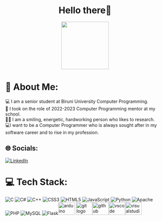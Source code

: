 <h1 align="center">Hello there👋</h1>
<div align="center"> <img height="150" src="https://media3.giphy.com/media/iIqmM5tTjmpOB9mpbn/giphy.gif"  /> </div>
</div>

# 💫 About Me:
💻 I am a senior student at Biruni University Computer Programming.<br>🏫 I took on the role of 2022-2023 Computer Programming mentor at my school.<br>🙋‍♀️ I am a smiling, energetic, hardworking person who likes to research.<br>💻I want to be a Computer Programmer who is always sought after in my software career and to rise in my profession.


## 🌐 Socials:
[![LinkedIn](https://img.shields.io/badge/LinkedIn-%230077B5.svg?logo=linkedin&logoColor=white)](https://linkedin.com/in/https://www.linkedin.com/in/yarennn/) 

# 💻 Tech Stack:
![C](https://img.shields.io/badge/c-%2300599C.svg?style=for-the-badge&logo=c&logoColor=white) ![C#](https://img.shields.io/badge/c%23-%23239120.svg?style=for-the-badge&logo=c-sharp&logoColor=white) ![C++](https://img.shields.io/badge/c++-%2300599C.svg?style=for-the-badge&logo=c%2B%2B&logoColor=white) ![CSS3](https://img.shields.io/badge/css3-%231572B6.svg?style=for-the-badge&logo=css3&logoColor=white) ![HTML5](https://img.shields.io/badge/html5-%23E34F26.svg?style=for-the-badge&logo=html5&logoColor=white) ![JavaScript](https://img.shields.io/badge/javascript-%23323330.svg?style=for-the-badge&logo=javascript&logoColor=%23F7DF1E) ![Python](https://img.shields.io/badge/python-3670A0?style=for-the-badge&logo=python&logoColor=ffdd54) ![Apache](https://img.shields.io/badge/apache-%23D42029.svg?style=for-the-badge&logo=apache&logoColor=white) ![PHP](https://img.shields.io/badge/php-%23777BB4.svg?style=for-the-badge&logo=php&logoColor=white) ![MySQL](https://img.shields.io/badge/mysql-%2300f.svg?style=for-the-badge&logo=mysql&logoColor=white) ![Flask](https://img.shields.io/badge/flask-%23000.svg?style=for-the-badge&logo=flask&logoColor=white)<img src="https://cdn.jsdelivr.net/gh/devicons/devicon/icons/arduino/arduino-original.svg" height="40" width="52" alt="arduino logo"  /> <img src="https://cdn.jsdelivr.net/gh/devicons/devicon/icons/git/git-original.svg" height="40" width="52" alt="git logo"  /><img src="https://cdn.jsdelivr.net/gh/devicons/devicon/icons/github/github-original.svg" height="40" width="52" alt="github logo"  /><img src="https://cdn.jsdelivr.net/gh/devicons/devicon/icons/vscode/vscode-original.svg" height="40" width="52" alt="vscode logo"  /><img src="https://cdn.jsdelivr.net/gh/devicons/devicon/icons/visualstudio/visualstudio-plain.svg" height="40" width="52" alt="visualstudio logo"  />
